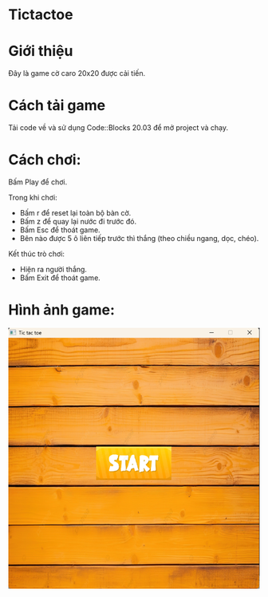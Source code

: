 # Tictactoe
# Giới thiệu
Đây là game cờ caro 20x20 được cải tiến.
# Cách tải game
Tải code về và sử dụng Code::Blocks 20.03 để mở project và chạy.
# Cách chơi:

Bấm Play để chơi.

Trong khi chơi: 
- Bấm r để reset lại toàn bộ bàn cờ.
- Bấm z để quay lại nước đi trước đó.
- Bấm Esc để thoát game.
- Bên nào được 5 ô liên tiếp trước thì thắng (theo chiều ngang, dọc, chéo).

Kết thúc trò chơi: 
- Hiện ra người thắng.
- Bấm Exit để thoát game.

# Hình ảnh game:
![Giao diện bắt đầu game](https://github.com/bndang/GameSDL2/blob/main/startGame.png?raw=true)
